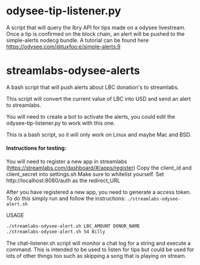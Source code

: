 # odysee-tip-listener.py

A script that will query the lbry API for tips made on a odysee livestream. Once a tip is confirmed on the block chain, an alert will be pushed to the simple-alerts nodecg bundle. A tutorial can be found here https://odysee.com/@tuxfoo:e/simple-alerts:9

# streamlabs-odysee-alerts
A bash script that will push alerts about LBC donation's to streamlabs.

This script will convert the current value of LBC into USD and send an alert to streamlabs.

You will need to create a bot to activate the alerts, you could edit the odysee-tip-listener.py to work with this one.

This is a bash script, so it will only work on Linux and maybe Mac and BSD.

#### Instructions for testing:

You will need to register a new app in streamlabs (https://streamlabs.com/dashboard/#/apps/register)
Copy the client_id and client_secret into settings.sh
Make sure to whitelist yourself.
Set http://localhost:8080/auth as the redirect_URL

After you have registered a new app, you need to generate a access token. To do this simply run and follow the instructions:
`./streamlabs-odysee-alert.sh`

USAGE

```bash
./streamlabs-odysee-alert.sh LBC_AMOUNT DONOR_NAME
./streamlabs-odysee-alert.sh 54 Billy
```

The chat-listener.sh script will monitor a chat log for a string and execute a command. This is intended to be used to listen for tips but could be used for lots of other things too such as skipping a song that is playing on stream.
